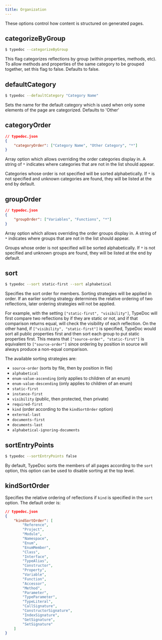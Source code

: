 ```yaml
---
title: Organization
---
```


These options control how content is structured on generated pages.

## categorizeByGroup

```bash
$ typedoc --categorizeByGroup
```

This flag categorizes reflections by group (within properties, methods, etc).
To allow methods and properties of the same category to be grouped together, set this flag to false.
Defaults to false.

## defaultCategory

```bash
$ typedoc --defaultCategory "Category Name"
```

Sets the name for the default category which is used when only some elements of the page are categorized.
Defaults to 'Other'

## categoryOrder

```json
// typedoc.json
{
    "categoryOrder": ["Category Name", "Other Category", "*"]
}
```

Array option which allows overriding the order categories display in. A string of `*` indicates where categories that are not in the list should appear.

Categories whose order is not specified will be sorted alphabetically. If `*` is not specified and unknown categories are found, they will be listed at the end by default.

## groupOrder

```json
// typedoc.json
{
    "groupOrder": ["Variables", "Functions", "*"]
}
```

Array option which allows overriding the order groups display in. A string of `*` indicates where groups that are not in the list should appear.

Groups whose order is not specified will be sorted alphabetically. If `*` is not specified and unknown groups are found, they will be listed at the end by default.

## sort

```bash
$ typedoc --sort static-first --sort alphabetical
```

Specifies the sort order for members. Sorting strategies will be applied in order.
If an earlier sorting strategy determines the relative ordering of two reflections, later
ordering strategies will not be applied.

For example, with the setting `["static-first", "visibility"]`, TypeDoc will first compare two
reflections by if they are static or not, and if that comparison returns equal, will check the
visibility of each reflection. On the other hand, if `["visibility", "static-first"]` is specified,
TypeDoc would sort all public properties first and then sort each group to put static properties first.
This means that `["source-order", "static-first"]` is equivalent to `["source-order"]` since ordering
by position in source will always produce a non-equal comparison.

The available sorting strategies are:

-   `source-order` (sorts by file, then by position in file)
-   `alphabetical`
-   `enum-value-ascending` (only applies to children of an enum)
-   `enum-value-descending` (only applies to children of an enum)
-   `static-first`
-   `instance-first`
-   `visibility` (public, then protected, then private)
-   `required-first`
-   `kind` (order according to the `kindSortOrder` option)
-   `external-last`
-   `documents-first`
-   `documents-last`
-   `alphabetical-ignoring-documents`

## sortEntryPoints

```bash
$ typedoc --sortEntryPoints false
```

By default, TypeDoc sorts the members of all pages according to the `sort` option, this option can be
used to disable sorting at the top level.

## kindSortOrder

Specifies the relative ordering of reflections if `kind` is specified in the `sort` option. The default order is:

```json
// typedoc.json
{
    "kindSortOrder": [
        "Reference",
        "Project",
        "Module",
        "Namespace",
        "Enum",
        "EnumMember",
        "Class",
        "Interface",
        "TypeAlias",
        "Constructor",
        "Property",
        "Variable",
        "Function",
        "Accessor",
        "Method",
        "Parameter",
        "TypeParameter",
        "TypeLiteral",
        "CallSignature",
        "ConstructorSignature",
        "IndexSignature",
        "GetSignature",
        "SetSignature"
    ]
}
```
